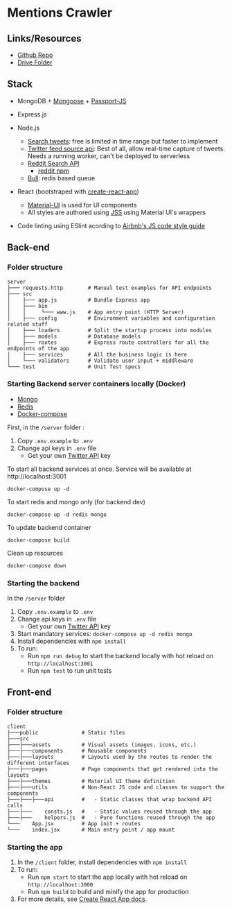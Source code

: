 # Mentions Crawler

## Links/Resources

- [Github Repo](https://github.com/hatchways/team-bulldozer-1/invitations)
- [Drive Folder](https://drive.google.com/drive/u/2/folders/1_LKa9peQrEwvZEWDE-z-AD7DMntX3qoP)


## Stack

- MongoDB + [Mongoose](https://mongoosejs.com/docs/) + [Passport-JS](http://www.passportjs.org/)
- Express.js
- Node.js
    - [Search tweets](https://developer.twitter.com/en/docs/tweets/search/overview): free is limited in time range but faster to implement
    - [Twitter feed source api](https://developer.twitter.com/en/docs/tweets/filter-realtime/overview): Best of all, allow real-time capture of tweets. Needs a running worker, can't be deployed to serverless
    - [Reddit Search API](https://www.reddit.com/dev/api/#GET_search)
      - [reddit npm](https://www.npmjs.com/package/reddit)
    - [Bull](https://github.com/OptimalBits/bull): redis based queue
    
- React (bootstraped with [create-react-app](https://create-react-app.dev/)) 
    - [Material-UI](https://material-ui.com/) is used for UI components
    - All styles are authored using [JSS](https://cssinjs.org/) using Material UI's wrappers
- Code linting using ESlint acording to [Airbnb's JS code style guide](https://github.com/airbnb/javascript/tree/master/react)

## Back-end

### Folder structure

```
server
├─── requests.http        # Manual test examples for API endpoints
├─── src
│    ├─── app.js          # Bundle Express app
│    ├─── bin
│    │     └─── www.js    # App entry point (HTTP Server)
│    ├─── config          # Environment variables and configuration related stuff
│    ├─── loaders         # Split the startup process into modules
│    ├─── models          # Database models
│    ├─── routes          # Express route controllers for all the endpoints of the app
│    ├─── services        # All the business logic is here
│    └─── validators      # Validate user input + middleware
└─── test                 # Unit Test specs
```

### Starting Backend server containers locally (Docker)

  - [Mongo](https://hub.docker.com/_/mongo)
  - [Redis](https://hub.docker.com/_/redis)
  - [Docker-compose](https://docs.docker.com/compose/gettingstarted/)

First, in the `/server` folder :

1. Copy `.env.example` to `.env`
2. Change api keys in `.env` file
    - Get your own [Twitter API](https://developer.twitter.com/en/apps) key

To start all backend services at once. Service will be available at http://localhost:3001

```
docker-compose up -d
```

To start redis and mongo only (for backend dev)

```
docker-compose up -d redis mongo
```

To update backend container

```
docker-compose build
```

Clean up resources

```
docker-compose down
```


### Starting the backend

In the `/server` folder

1. Copy `.env.example` to `.env`
2. Change api keys in `.env` file
    - Get your own [Twitter API](https://developer.twitter.com/en/apps) key
3. Start mandatory services: `docker-compose up -d redis mongo`
4. Install dependencies with `npm install`
5. To run:
    * Run `npm run debug` to start the backend locally with hot reload on `http://localhost:3001`
    * Run `npm test` to run unit tests


## Front-end

### Folder structure
```
client
├───public              # Static files
├───src
├───├───assets          # Visual assets (images, icons, etc.)
├───├───components      # Reusable components
├───├───layouts         # Layouts used by the routes to render the different interfaces
├───├───pages           # Page components that get rendered into the layouts
├───├───themes          # Material UI theme definition
├───├───utils           # Non-React JS code and classes to support the components
├───├───├───api         #   - Static classes that wrap backend API calls
├───├───    consts.js   #   - Static values reused through the app
├───├───    helpers.js  #   - Pure functions reused through the app
└───    App.jsx         # App init + routes
└───    index.jsx       # Main entry point / app mount
```

### Starting the app

1. In the `/client` folder, install dependencies with `npm install`
2. To run:
    * Run `npm start` to start the app locally with hot reload on `http://localhost:3000`
    * Run `npm build` to build and minify the app for production
3. For more details, see [Create React App docs](https://create-react-app.dev/docs/getting-started).
